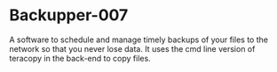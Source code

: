 # Backupper-007
A software to schedule and manage timely backups of your files to the network so that you never lose data. It uses the cmd line version of teracopy in the back-end to copy files.
